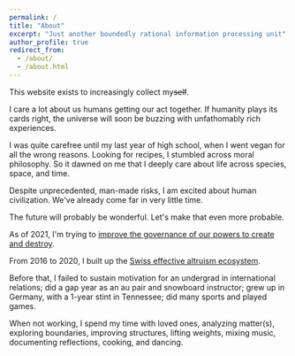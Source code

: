 ```yaml
---
permalink: /
title: "About"
excerpt: "Just another boundedly rational information processing unit"
author_profile: true
redirect_from: 
  - /about/
  - /about.html
---
```


This website exists to increasingly collect my~~self~~. 

I care a lot about us humans getting our act together. If humanity plays its cards right, the universe will soon be buzzing with unfathomably rich experiences.

I was quite carefree until my last year of high school, when I went vegan for all the wrong reasons. Looking for recipes, I stumbled across moral philosophy. So it dawned on me that I deeply care about life across species, space, and time.

Despite unprecedented, man-made risks, I am excited about human civilization. We've already come far in very little time. 

The future will probably be wonderful. Let's make that even more probable. 

As of 2021, I'm trying to [improve the governance of our powers to create and destroy](https://simoninstitute.ch/).

From 2016 to 2020, I built up the [Swiss effective altruism ecosystem](https://effectivealtruism.ch/).

Before that, I failed to sustain motivation for an undergrad in international relations; did a gap year as an au pair and snowboard instructor; grew up in Germany, with a 1-year stint in Tennessee; did many sports and played games.

When not working, I spend my time with loved ones, analyzing matter(s), exploring boundaries, improving structures, lifting weights, mixing music, documenting reflections, cooking, and dancing.
